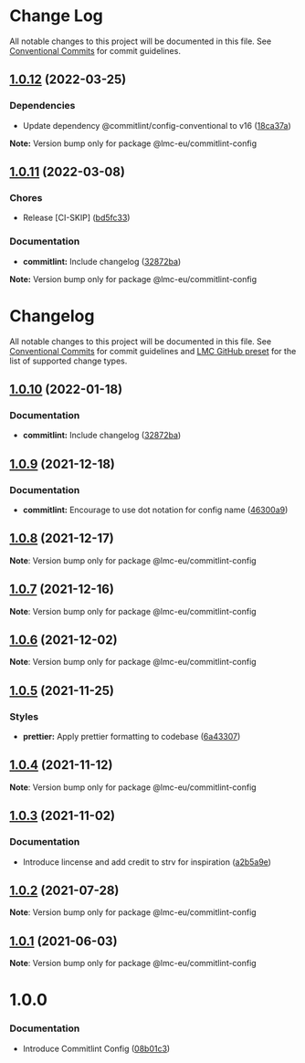 # Change Log

All notable changes to this project will be documented in this file.
See [Conventional Commits](https://conventionalcommits.org) for commit guidelines.

<a name="1.0.12"></a>

## [1.0.12](https://github.com/lmc-eu/code-quality-tools/compare/@lmc-eu/commitlint-config@1.0.11...@lmc-eu/commitlint-config@1.0.12) (2022-03-25)

### Dependencies

- Update dependency @commitlint/config-conventional to v16 ([18ca37a](https://github.com/lmc-eu/code-quality-tools/commit/18ca37a))

**Note:** Version bump only for package @lmc-eu/commitlint-config

<a name="1.0.11"></a>

## [1.0.11](https://github.com/lmc-eu/code-quality-tools/compare/@lmc-eu/commitlint-config@1.0.9...@lmc-eu/commitlint-config@1.0.11) (2022-03-08)

### Chores

- Release [CI-SKIP] ([bd5fc33](https://github.com/lmc-eu/code-quality-tools/commit/bd5fc33))

### Documentation

- **commitlint:** Include changelog ([32872ba](https://github.com/lmc-eu/code-quality-tools/commit/32872ba))

**Note:** Version bump only for package @lmc-eu/commitlint-config

# Changelog

All notable changes to this project will be documented in this file.
See [Conventional Commits](https://conventionalcommits.org) for commit guidelines and [LMC GitHub preset](https://github.com/lmc-eu/code-quality-tools/tree/main/packages/conventional-changelog-lmc-github) for the list of supported change types.

<a name="1.0.10"></a>

## [1.0.10](https://github.com/lmc-eu/code-quality-tools/compare/@lmc-eu/commitlint-config@1.0.9...@lmc-eu/commitlint-config@1.0.10) (2022-01-18)

### Documentation

- **commitlint:** Include changelog ([32872ba](https://github.com/lmc-eu/code-quality-tools/commit/32872ba))

<a name="1.0.9"></a>

## [1.0.9](https://github.com/lmc-eu/code-quality-tools/compare/@lmc-eu/commitlint-config@1.0.8...@lmc-eu/commitlint-config@1.0.9) (2021-12-18)

### Documentation

- **commitlint:** Encourage to use dot notation for config name ([46300a9](https://github.com/lmc-eu/code-quality-tools/commit/46300a9))

<a name="1.0.8"></a>

## [1.0.8](https://github.com/lmc-eu/code-quality-tools/compare/@lmc-eu/commitlint-config@1.0.7...@lmc-eu/commitlint-config@1.0.8) (2021-12-17)

**Note**: Version bump only for package @lmc-eu/commitlint-config

<a name="1.0.7"></a>

## [1.0.7](https://github.com/lmc-eu/code-quality-tools/compare/@lmc-eu/commitlint-config@1.0.6...@lmc-eu/commitlint-config@1.0.7) (2021-12-16)

**Note**: Version bump only for package @lmc-eu/commitlint-config

<a name="1.0.6"></a>

## [1.0.6](https://github.com/lmc-eu/code-quality-tools/compare/@lmc-eu/commitlint-config@1.0.5...@lmc-eu/commitlint-config@1.0.6) (2021-12-02)

**Note**: Version bump only for package @lmc-eu/commitlint-config

<a name="1.0.5"></a>

## [1.0.5](https://github.com/lmc-eu/code-quality-tools/compare/@lmc-eu/commitlint-config@1.0.4...@lmc-eu/commitlint-config@1.0.5) (2021-11-25)

### Styles

- **prettier:** Apply prettier formatting to codebase ([6a43307](https://github.com/lmc-eu/code-quality-tools/commit/6a43307))

<a name="1.0.4"></a>

## [1.0.4](https://github.com/lmc-eu/code-quality-tools/compare/@lmc-eu/commitlint-config@1.0.3...@lmc-eu/commitlint-config@1.0.4) (2021-11-12)

**Note**: Version bump only for package @lmc-eu/commitlint-config

<a name="1.0.3"></a>

## [1.0.3](https://github.com/lmc-eu/code-quality-tools/compare/@lmc-eu/commitlint-config@1.0.2...@lmc-eu/commitlint-config@1.0.3) (2021-11-02)

### Documentation

- Introduce lincense and add credit to strv for inspiration ([a2b5a9e](https://github.com/lmc-eu/code-quality-tools/commit/a2b5a9e))

<a name="1.0.2"></a>

## [1.0.2](https://github.com/lmc-eu/code-quality-tools/compare/@lmc-eu/commitlint-config@1.0.1...@lmc-eu/commitlint-config@1.0.2) (2021-07-28)

**Note**: Version bump only for package @lmc-eu/commitlint-config

<a name="1.0.1"></a>

## [1.0.1](https://github.com/lmc-eu/code-quality-tools/compare/@lmc-eu/commitlint-config@1.0.0...@lmc-eu/commitlint-config@1.0.1) (2021-06-03)

**Note**: Version bump only for package @lmc-eu/commitlint-config

<a name="1.0.0"></a>

# 1.0.0

### Documentation

- Introduce Commitlint Config ([08b01c3](https://github.com/lmc-eu/code-quality-tools/commit/08b01c3))
